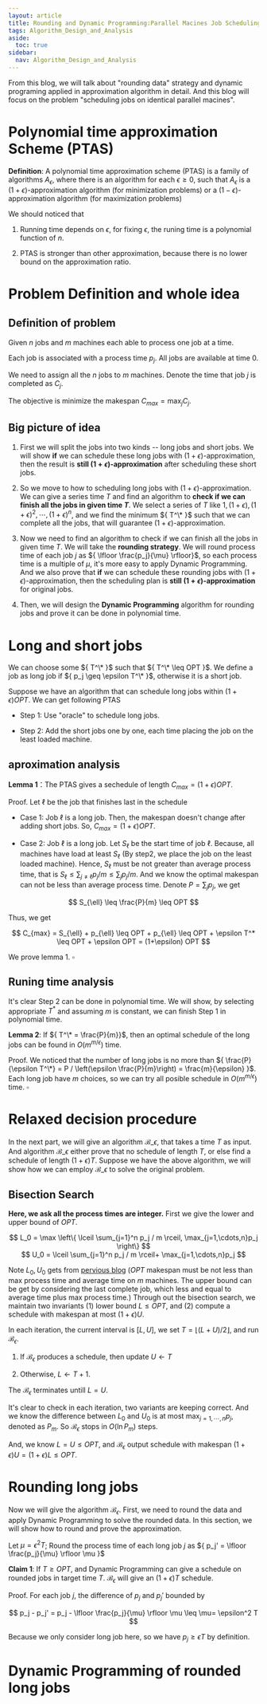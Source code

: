 ```yaml
---
layout: article
title: Rounding and Dynamic Programming:Parallel Macines Job Scheduling
tags: Algorithm_Design_and_Analysis
aside:
  toc: true
sidebar:
  nav: Algorithm_Design_and_Analysis
---
```


From this blog, we will talk about "rounding data" strategy and dynamic programing applied in approximation algorithm in detail. And this blog will focus on the problem "scheduling jobs on identical parallel macines".

<!--more-->

# Polynomial time approximation Scheme (PTAS)

<b>Definition</b>: A polynomial time approximation scheme (PTAS) is a family of algorithms ${ A_{\epsilon} }$, where there is an algorithm for each ${ \epsilon \geq 0}$, such that ${ A_{\epsilon} }$ is a ${(1+\epsilon)  }$-approximation algorithm (for minimization problems) or a ${(1-\epsilon)  }$-approximation algorithm (for maximization problems)

We should noticed that

1. Running time depends on ${ \epsilon }$, for fixing ${ \epsilon }$, the runing time is a polynomial function of ${ n }$.

2. PTAS is stronger than other approximation, because there is no lower bound on the approximation ratio.

# Problem Definition and whole idea

## Definition of problem

Given ${ n }$ jobs and ${ m }$ machines each able to process one job at a time. 

Each job is associated with a process time ${ p_j }$. All jobs are available at time ${ 0 }$.

We need to assign all the ${ n }$ jobs to ${ m }$ machines. Denote the time that job ${ j }$ is completed as ${ C_j }$.

The objective is minimize the makespan ${ C_{max} = \max_j C_j }$.

## Big picture of idea

1. First we will split the jobs into two kinds -- long jobs and short jobs. We will show <b>if</b> we can schedule these long jobs with ${ (1+\epsilon) }$-approximation, then the result is <b>still ${ (1+\epsilon) }$-approximation</b> after scheduling these short jobs.

2. So we move to how to scheduling long jobs with ${ (1+\epsilon) }$-approximation. We can give a series time ${ T }$ and find an algorithm to <b>check if we can finish all the jobs in given time ${ T }$</b>. We select a series of ${ T }$ like ${ 1, (1+\epsilon), (1+\epsilon)^2, \cdots, (1+\epsilon)^n }$, and we find the minimum ${ T^\* }$ such that we can complete all the jobs, that will guarantee ${ (1+\epsilon) }$-approximation.

3. Now we need to find an algorithm to check if we can finish all the jobs in given time ${ T }$. We will take the <b>rounding strategy</b>. We will round process time of each job ${ j }$ as ${ \lfloor \frac{p_j}{\mu} \rfloor}$, so each process time is a multiple of ${ \mu }$, it's more easy to apply Dynamic Programming. And we also prove that <b>if</b> we can schedule these rounding jobs with ${ (1+\epsilon) }$-approximation, then the scheduling plan is <b>still ${ (1+\epsilon) }$-approximation</b> for original jobs. 

4. Then, we will design the <b>Dynamic Programming</b> algorithm for rounding jobs and prove it can be done in polynomial time.

# Long and short jobs

We can choose some ${ T^\* }$ such that ${ T^\* \leq OPT }$. We define a job as long job if ${ p_j \geq \epsilon T^\* }$, otherwise it is a short job.

Suppose we have an algorithm that can schedule long jobs within ${ (1+\epsilon)OPT }$. We can get following PTAS

* Step 1: Use "oracle" to schedule long jobs. 

* Step 2: Add the short jobs one by one, each time placing the job on the least loaded machine.

## aproximation analysis

<b>Lemma 1</b>：The PTAS gives a sechedule of length ${ C_{max} = (1+\epsilon)OPT }$.

Proof. Let ${ \ell }$ be the job that finishes last in the schedule

* Case 1: Job ${ \ell }$ is a long job. Then, the makespan doesn't change after adding short jobs. So, ${ C_{max} = (1+\epsilon)OPT }$.

* Case 2: Job ${ \ell }$ is a long job. Let ${ S_{\ell} }$ be the start time of job ${ \ell }$. Because, all machines have load at least ${ S_{\ell} }$ (By step2, we place the job on the least loaded machine). Hence, ${ S_{\ell} }$ must be not greater than average process time, that is ${  S_{\ell}  \leq \sum_{j \neq \ell} p_j /m \leq \sum_{j} p_j /m }$. And we know the optimal makespan can not be less than average process time. Denote ${ P = \sum_{j} p_j }$, we get 

<center>$$
S_{\ell}  \leq \frac{P}{m} \leq OPT
$$</center>

Thus, we get 

<center>$$
C_{max} = S_{\ell} + p_{\ell} \leq OPT + p_{\ell} \leq OPT + \epsilon T^* \leq OPT + \epsilon OPT = (1+\epsilon) OPT
$$</center>

We prove lemma 1. ${ \square }$

## Runing time analysis

It's clear Step 2 can be done in polynomial time. We will show, by selecting appropriate ${ T^* }$ and assuming ${ m }$ is constant, we can finish Step 1 in polynomial time. 

<b>Lemma 2</b>: If ${ T^\* = \frac{P}{m}}$, then an optimal schedule of the long jobs can be found in ${ O(m^{m/\epsilon}) }$ time.

Proof. We noticed that the number of long jobs is no more than ${ \frac{P}{\epsilon T^\*} = P / \left(\epsilon \frac{P}{m}\right) = \frac{m}{\epsilon} }$. Each long job have ${ m }$ choices, so we can try all posible schedule in ${ O(m^{m/\epsilon}) }$ time. ${ \square }$

# Relaxed decision procedure

In the next part, we will give an algorithm ${ \mathcal{B}\_{\epsilon} }$, that takes a time ${ T }$ as input. And algorithm ${ \mathcal{B}\_{\epsilon} }$ either prove that no schedule of length ${ T }$, or else find a schedule of length ${ (1+\epsilon)T }$. Suppose we have the above algorithm, we will show how we can employ ${ \mathcal{B}\_{\epsilon} }$ to solve the original problem.

## Bisection Search

<b>Here, we ask all the process times are integer.</b> First we give the lower and upper bound of ${ OPT }$. 

<center>$$
L_0 = \max \left\{ \lceil \sum_{j=1}^n p_j / m \rceil, \max_{j=1,\cdots,n}p_j \right\}
$$</center>

<center>$$
U_0 =  \lceil \sum_{j=1}^n p_j / m \rceil+ \max_{j=1,\cdots,n}p_j 
$$</center>

Note ${ L_0, U_0 }$ gets from [pervious blog](https://wu-haonan.github.io/2023/10/23/ADA_Lec_18.html) (${ OPT }$ makespan must be not less than max process time and average time on ${ m }$ machines. The upper bound can be get by considering the last complete job, which less and equal to average time plus max process time.) Through out the bisection search, we maintain two invariants (1) lower bound ${ L \leq OPT  }$, and (2) compute a schedule with makespan at most ${ (1+\epsilon)U }$.

In each iteration, the current interval is ${ [L,U] }$, we set ${ T=\lfloor (L+U)/2\rfloor }$, and run ${ \mathcal{B}_{\epsilon} }$.

1. If ${ \mathcal{B}_{\epsilon} }$ produces a schedule, then update ${ U \leftarrow T }$

2. Otherwise, ${ L \leftarrow T + 1 }$.

The ${ \mathcal{B}_{\epsilon} }$ terminates untill ${ L =U }$.

It's clear to check in each iteration, two variants are keeping correct. And we know the difference between ${ L_0 }$ and ${ U_0 }$ is at most ${\max_{j=1,\cdots,n}p_j  }$, denoted as ${ P_m }$. So ${ \mathcal{B}_{\epsilon} }$ stops in ${ O(\ln P_m) }$ steps. 

And, we know ${  L = U \leq OPT}$, and ${ \mathcal{B}_{\epsilon} }$ output schedule with makespan ${  (1+\epsilon)U =  (1+\epsilon)L \leq OPT }$.

# Rounding long jobs

Now we will give the algorithm ${ \mathcal{B}_{\epsilon} }$. First, we need to round the data and apply Dynamic Programming to solve the rounded data. In this section, we will show how to round and prove the approximation.

Let ${ \mu = \epsilon^2 T }$; Round the process time of each long job ${  j}$ as ${ p_j' = \lfloor \frac{p_j}{\mu} \rfloor \mu }$

<b> Claim 1</b>: If ${ T \geq OPT }$, and Dynamic Programming can give a schedule on rounded jobs in target time ${ T }$. ${ \mathcal{B}_{\epsilon} }$ will give an ${ (1+\epsilon)T }$ schedule. 

Proof. For each job ${ j }$, the difference of ${ p_j }$ and ${ p_j' }$ bounded by

<center>$$
p_j - p_j' = p_j - \lfloor \frac{p_j}{\mu} \rfloor \mu \leq \mu= \epsilon^2 T
$$</center>

Because we only consider long job here, so we have ${ p_j \geq \epsilon T }$ by definition.

# Dynamic Programming of rounded long jobs